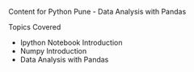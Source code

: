 Content for Python Pune - Data Analysis with Pandas

Topics Covered
- Ipython Notebook Introduction
- Numpy Introduction
- Data Analysis with Pandas
